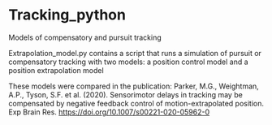 # Tracking_python
Models of compensatory and pursuit tracking

Extrapolation_model.py contains a script that runs a simulation of pursuit or compensatory tracking with two models: a position control model and a position extrapolation model

These models were compared in the publication:
Parker, M.G., Weightman, A.P., Tyson, S.F. et al. (2020). Sensorimotor delays in tracking may be compensated by negative feedback control of motion-extrapolated position. 
Exp Brain Res. https://doi.org/10.1007/s00221-020-05962-0

